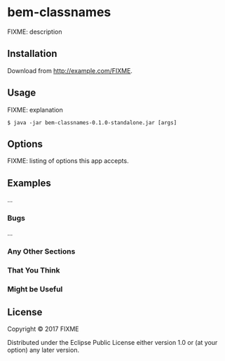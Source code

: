 # bem-classnames

FIXME: description

## Installation

Download from http://example.com/FIXME.

## Usage

FIXME: explanation

    $ java -jar bem-classnames-0.1.0-standalone.jar [args]

## Options

FIXME: listing of options this app accepts.

## Examples

...

### Bugs

...

### Any Other Sections
### That You Think
### Might be Useful

## License

Copyright © 2017 FIXME

Distributed under the Eclipse Public License either version 1.0 or (at
your option) any later version.
